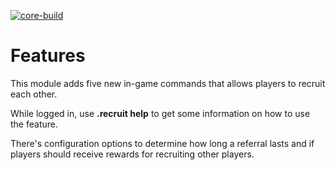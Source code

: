 [![core-build](https://github.com/noisiver/mod-recruitafriend/actions/workflows/core-build.yml/badge.svg)](https://github.com/noisiver/mod-recruitafriend/actions/workflows/core-build.yml)

# Features
This module adds five new in-game commands that allows players to recruit each other.

While logged in, use **.recruit help** to get some information on how to use the feature.

There's configuration options to determine how long a referral lasts and if players should receive rewards for recruiting other players.

